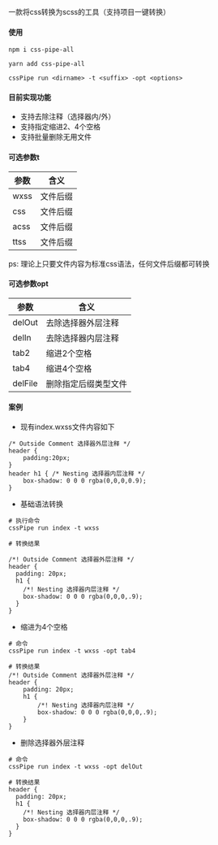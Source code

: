 一款将css转换为scss的工具（支持项目一键转换）

#### 使用

```
npm i css-pipe-all

yarn add css-pipe-all

cssPipe run <dirname> -t <suffix> -opt <options>
```

#### 目前实现功能
- 支持去除注释（选择器内/外）
- 支持指定缩进2、4个空格
- 支持批量删除无用文件

#### 可选参数t

|  参数   | 含义  |
|  ----  | ----  |
| wxss  | 文件后缀 |
| css   | 文件后缀 |
| acss  | 文件后缀 |
| ttss  | 文件后缀 |
ps: 理论上只要文件内容为标准css语法，任何文件后缀都可转换

#### 可选参数opt

|  参数   | 含义  |
|  ----  | ----  |
| delOut  | 去除选择器外层注释 |
| delIn  | 去除选择器内层注释 |
| tab2  | 缩进2个空格 |
| tab4  | 缩进4个空格 |
| delFile  | 删除指定后缀类型文件 |


#### 案例
- 现有index.wxss文件内容如下
```
/* Outside Comment 选择器外层注释 */
header {
    padding:20px;
}
header h1 { /* Nesting 选择器内层注释 */
    box-shadow: 0 0 0 rgba(0,0,0,0.9);
}
```


- 基础语法转换
```
# 执行命令
cssPipe run index -t wxss

# 转换结果

/*! Outside Comment 选择器外层注释 */
header {
  padding: 20px;
  h1 {
    /*! Nesting 选择器内层注释 */
    box-shadow: 0 0 0 rgba(0,0,0,.9);
  }
}
```
- 缩进为4个空格
```
# 命令
cssPipe run index -t wxss -opt tab4

# 转换结果
/*! Outside Comment 选择器外层注释 */
header {
    padding: 20px;
    h1 {
        /*! Nesting 选择器内层注释 */
        box-shadow: 0 0 0 rgba(0,0,0,.9);
    }
}
```

- 删除选择器外层注释
```
# 命令
cssPipe run index -t wxss -opt delOut

# 转换结果
header {
  padding: 20px;
  h1 {
    /*! Nesting 选择器内层注释 */
    box-shadow: 0 0 0 rgba(0,0,0,.9);
  }
}
```
